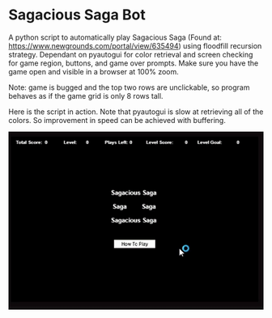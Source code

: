 # Sagacious Saga Bot
A python script to automatically play Sagacious Saga (Found at: https://www.newgrounds.com/portal/view/635494) using floodfill recursion strategy.
Dependant on pyautogui for color retrieval and screen checking for game region, buttons, and game over prompts.
Make sure you have the game open and visible in a browser at 100% zoom.

Note: game is bugged and the top two rows are unclickable, so program behaves as if the game grid is only 8 rows tall.

Here is the script in action. Note that pyautogui is slow at retrieving all of the colors. So improvement in speed can be achieved with buffering.

![](Example.gif)
